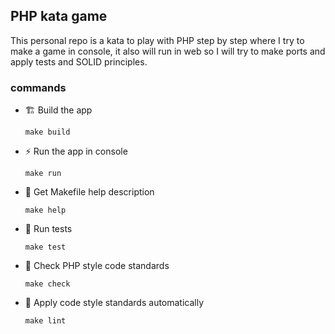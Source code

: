 ## PHP kata game
This personal repo is a kata to play with PHP step by step where I try to make a game in console, it also will run in web so I will try to make ports and apply tests and SOLID principles.

### commands
- 🏗 Build the app
  ```shell  
  make build  
  ```  

- ⚡ Run the app in console
  ```shell  
  make run  
  ```

- 💁 Get Makefile help description
  ```shell
  make help
  ```

- 🧪 Run tests
  ```shell  
  make test  
  ```  

- 👀 Check PHP style code standards
  ```shell  
  make check  
  ```  

- 🤖 Apply code style standards automatically
  ```shell  
  make lint  
  ```